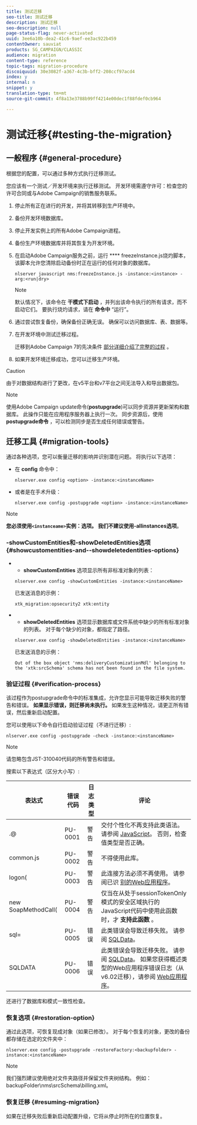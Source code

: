 ```yaml
---
title: 测试迁移
seo-title: 测试迁移
description: 测试迁移
seo-description: null
page-status-flag: never-activated
uuid: 3ee6a10b-dea2-41c6-9aef-ee3ac922b459
contentOwner: sauviat
products: SG_CAMPAIGN/CLASSIC
audience: migration
content-type: reference
topic-tags: migration-procedure
discoiquuid: 30e3082f-a367-4c3b-bff2-208ccf97acd4
index: y
internal: n
snippet: y
translation-type: tm+mt
source-git-commit: 4f8a13e3788b99ff4214e00dec1f88fdef0cb964

---
```



# 测试迁移{#testing-the-migration}

## 一般程序 {#general-procedure}

根据您的配置，可以通过多种方式执行迁移测试。

您应该有一个测试／开发环境来执行迁移测试。 开发环境需遵守许可：检查您的许可合同或与Adobe Campaign的销售服务联系。

1. 停止所有正在进行的开发，并将其转移到生产环境中。
1. 备份开发环境数据库。
1. 停止开发实例上的所有Adobe Campaign进程。
1. 备份生产环境数据库并将其恢复为开发环境。
1. 在启动Adobe Campaign服务之前，运行 **** freezeInstance.js烧灼脚本，该脚本允许您清除启动备份时正在运行的任何对象的数据库。

   ```
   nlserver javascript nms:freezeInstance.js -instance:<instance> -arg:<run|dry>
   ```

   >[!NOTE]
   >
   >默认情况下，该命令在 **干模式下启动** ，并列出该命令执行的所有请求，而不启动它们。 要执行烧灼请求，请在 **命令中** “运行”。

1. 通过尝试恢复备份，确保备份正确无误。 确保可以访问数据库、表、数据等。
1. 在开发环境中测试迁移过程。

   迁移到Adobe Campaign 7的先决条件 [部分详细介绍了完整的过程](../../migration/using/prerequisites-for-migration-to-adobe-campaign-7.md) 。

1. 如果开发环境迁移成功，您可以迁移生产环境。

>[!CAUTION]
>
>由于对数据结构进行了更改，在v5平台和v7平台之间无法导入和导出数据包。

>[!NOTE]
>
>使用Adobe Campaign update命令(**postupgrade**)可以同步资源并更新架构和数据库。 此操作只能在应用程序服务器上执行一次。 同步资源后，使用 **postupgrade命令** ，可以检测同步是否生成任何错误或警告。

## 迁移工具 {#migration-tools}

通过各种选项，您可以衡量迁移的影响并识别潜在问题。 将执行以下选项：

* 在 **config** 命令中：

   ```
   nlserver.exe config <option> -instance:<instanceName>
   ```

* 或者是在手术升级：

   ```
   nlserver.exe config -postupgrade <option> -instance:<instanceName>
   ```

>[!NOTE]
>
>**您必须使用`<instanceame>`**实例：选项。 我们不建议使用**-allinstances选项&#x200B;**。

### -showCustomEntities和-showDeletedEntities选项 {#showcustomentities-and--showdeletedentities-options}

* - **showCustomEntities** 选项显示所有非标准对象的列表：

   ```
   nlserver.exe config -showCustomEntities -instance:<instanceName>
   ```

   已发送消息的示例：

   ```
   xtk_migration:opsecurity2 xtk:entity
   ```

* - **showDeletedEntities** 选项显示数据库或文件系统中缺少的所有标准对象的列表。 对于每个缺少的对象，都指定了路径。

   ```
   nlserver.exe config -showDeletedEntities -instance:<instanceName>
   ```

   已发送消息的示例：

   ```
   Out of the box object 'nms:deliveryCustomizationMdl' belonging to the 'xtk:srcSchema' schema has not been found in the file system.
   ```

### 验证过程 {#verification-process}

该过程作为postupgrade命令中的标准集成，允许您显示可能导致迁移失败的警告和错误。 **如果显示错误，则迁移尚未执行。** 如果发生这种情况，请更正所有错误，然后重新启动配置。

您可以使用以下命令自行启动验证过程（不进行迁移）:

```
nlserver.exe config -postupgrade -check -instance:<instanceName>
```

>[!NOTE]
>
>请忽略包含JST-310040代码的所有警告和错误。

搜索以下表达式（区分大小写）:

<table> 
 <thead> 
  <tr> 
   <th> 表达式<br /> </th> 
   <th> 错误代码<br /> </th> 
   <th> 日志类型<br /> </th> 
   <th> 评论<br /> </th> 
  </tr> 
 </thead> 
 <tbody> 
  <tr> 
   <td> .@<br /> </td> 
   <td> PU-0001<br /> </td> 
   <td> 警告<br /> </td> 
   <td> 交付个性化不再支持此类语法。 请参阅 <a href="../../migration/using/general-configurations.md#javascript" target="_blank">JavaScript</a>。 否则，检查值类型是否正确。<br /> </td> 
  </tr> 
  <tr> 
   <td> common.js<br /> </td> 
   <td> PU-0002<br /> </td> 
   <td> 警告<br /> </td> 
   <td> 不得使用此库。<br /> </td> 
  </tr> 
  <tr> 
   <td> logon(<br /> </td> 
   <td> PU-0003<br /> </td> 
   <td> 警告<br /> </td> 
   <td> 此连接方法必须不再使用。 请参阅已识 <a href="../../migration/using/general-configurations.md#identified-web-applications" target="_blank">别的Web应用程序</a>。<br /> </td> 
  </tr> 
  <tr> 
   <td> new SoapMethodCall(<br /> </td> 
   <td> PU-0004<br /> </td> 
   <td> 警告<br /> </td> 
   <td> 仅当在从处于sessionTokenOnly模式的安全区域执行的JavaScript代码中使用此函数时，才 <strong>支持此函数</strong> 。<br /> </td> 
  </tr> 
  <tr> 
   <td> sql=<br /> </td> 
   <td> PU-0005<br /> </td> 
   <td> 错误<br /> </td> 
   <td> 此类错误会导致迁移失败。 请参阅 <a href="../../migration/using/general-configurations.md#sqldata" target="_blank">SQLData</a>。<br /> </td> 
  </tr> 
  <tr> 
   <td> SQLDATA<br /> </td> 
   <td> PU-0006<br /> </td> 
   <td> 错误<br /> </td> 
   <td> 此类错误会导致迁移失败。 请参阅 <a href="../../migration/using/general-configurations.md#sqldata" target="_blank">SQLData</a>。 如果您获得概述类型的Web应用程序错误日志（从v6.02迁移），请参阅 <a href="../../migration/using/specific-configurations-in-v6-02.md#web-applications" target="_blank">Web应用程序</a>。<br /> </td> 
  </tr> 
 </tbody> 
</table>

还进行了数据库和模式一致性检查。

### 恢复选项 {#restoration-option}

通过此选项，可恢复现成对象（如果已修改）。 对于每个恢复的对象，更改的备份都存储在选定的文件夹中：

```
nlserver.exe config -postupgrade -restoreFactory:<backupfolder> -instance:<instanceName>
```

>[!NOTE]
>
>我们强烈建议使用绝对文件夹路径并保留文件夹树结构。 例如：backupFolder\nms\srcSchema\billing.xml。

### 恢复迁移 {#resuming-migration}

如果在迁移失败后重新启动配置升级，它将从停止时所在的位置恢复。
